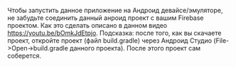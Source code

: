 Чтобы запустить данное приложение на Андроид девайсе/эмуляторе, не забудьте соединить данный анроид проект с вашим Firebase проектом. Как это сделать описано в данном видео https://youtu.be/bOmkJdEtpjo.
Подсказка: после того, как вы скачаете проект, откройте проект (файл build.gradle) через Андроид Студио (File->Open->build.gradle данного проекта). После этого проект сам соберется.